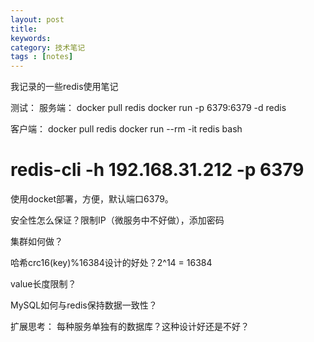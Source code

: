 ```yaml
---
layout: post
title: 
keywords: 
category: 技术笔记
tags : [notes]
---
```

我记录的一些redis使用笔记
<!-- more -->

测试：
服务端：
docker pull redis
docker run -p 6379:6379 -d redis

客户端：
docker pull redis
docker run --rm -it redis bash

# redis-cli -h 192.168.31.212 -p 6379


使用docket部署，方便，默认端口6379。

安全性怎么保证？限制IP（微服务中不好做），添加密码

集群如何做？

哈希crc16(key)%16384设计的好处？2^14 = 16384

value长度限制？

MySQL如何与redis保持数据一致性？


扩展思考：
每种服务单独有的数据库？这种设计好还是不好？

